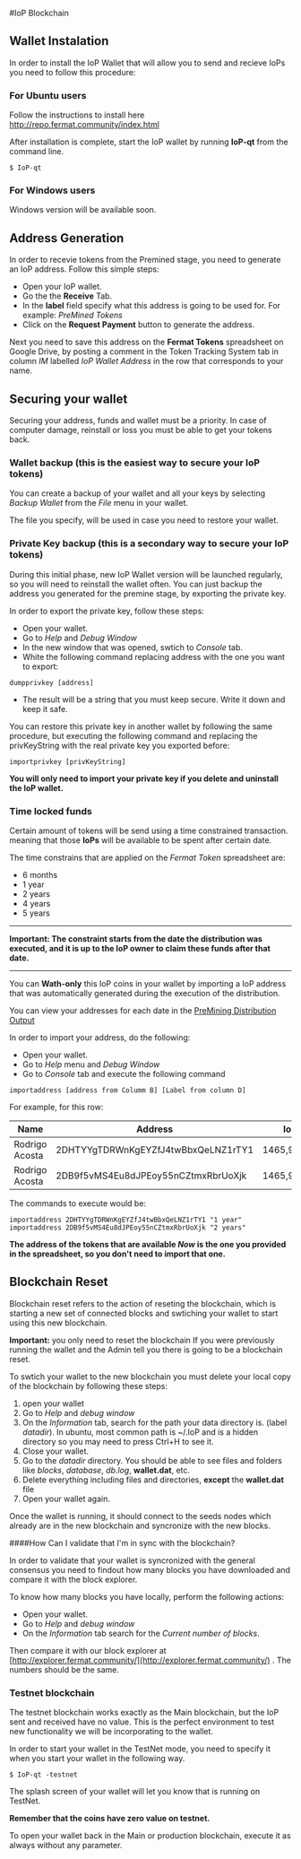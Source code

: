 #IoP Blockchain

## Wallet Instalation
In order to install the IoP Wallet that will allow you to send and recieve IoPs you need to follow this procedure:

### For Ubuntu users
Follow the instructions to install here http://repo.fermat.community/index.html

After installation is complete, start the IoP wallet by running **IoP-qt** from the command line.

```
$ IoP-qt
```



### For Windows users
Windows version will be available soon.

## Address Generation
In order to recevie tokens from the Premined stage, you need to generate an IoP address. Follow this simple steps:

* Open your IoP wallet.
* Go the the **Receive** Tab.
* In the **label** field specify what this address is going to be used for. For example: *PreMined Tokens*
* Click on the **Request Payment** button to generate the address.


Next you need to save this address on the **Fermat Tokens** spreadsheet on Google Drive, by posting a comment in the Token Tracking System tab in column *IM* labelled *IoP Wallet Address* in the row that corresponds to your name.

## Securing your wallet

Securing your address, funds and wallet must be a priority. In case of computer damage, reinstall or loss you must be able to get your tokens back.

### Wallet backup (this is the easiest way to secure your IoP tokens)
You can create a backup of your wallet and all your keys by selecting *Backup Wallet* from the *File* menu in your wallet. 

The file you specify, will be used in case you need to restore your wallet.

### Private Key backup (this is a secondary way to secure your IoP tokens)
During this initial phase, new IoP Wallet version will be launched regularly, so you will need to reinstall the wallet often.
You can just backup the address you generated for the premine stage, by exporting the private key.

In order to export the private key, follow these steps:

* Open your wallet.
* Go to *Help* and *Debug Window*
* In the new window that was opened, swtich to *Console* tab.
* White the following command replacing address with the one you want to export:

```
dumpprivkey [address]
```
* The result will be a string that you must keep secure. Write it down and keep it safe.

You can restore this private key in another wallet by following the same procedure, but executing the following command and replacing the privKeyString with the real private key you exported before:

```
importprivkey [privKeyString]
```

**You will only need to import your private key if you delete and uninstall the IoP wallet.**


### Time locked funds

Certain amount of tokens will be send using a time constrained transaction. meaning that those **IoPs** will be available to be spent after certain date.

The time constrains that are applied on the *Fermat Token* spreadsheet are:

* 6 months
* 1 year
* 2 years
* 4 years
* 5 years

---

**Important: The constraint starts from the date the distribution was executed, and it is up to the IoP owner to claim these funds after that date.**

---

You can **Wath-only** this IoP coins in your wallet by importing a IoP address that was automatically generated during the execution of the distribution.

You can view your addresses for each date in the [PreMining Distribution Output](https://docs.google.com/spreadsheets/d/1NafNFjKbBl-RCeh7wLoDGeZqSGnAFvIPciGbEdmmSZk/edit?usp=sharing) 


In order to import your address, do the following:

* Open your wallet.
* Go to *Help* menu and *Debug Window*
* Go to *Console* tab and execute the following command

```
importaddress [address from Columm B] [Label from column D]
```

For example, for this row:

|Name|Address|IoPs|TimeConstraint|RedeemScript|
|---|---|---|---|---|
|Rodrigo Acosta |2DHTYYgTDRWnKgEYZfJ4twBbxQeLNZ1rTY1|1465,930962|1 year|0800000157768bdce6b17576a914460eb1ec408c4c3a204eb04841cd9f86f1936f4c88ac|
|Rodrigo Acosta |2DB9f5vMS4Eu8dJPEoy55nCZtmxRbrUoXjk|1465,930962|2 years|080000015776c2cb66b17576a914460eb1ec408c4c3a204eb04841cd9f86f1936f4c88ac|

The commands to execute would be:

```
importaddress 2DHTYYgTDRWnKgEYZfJ4twBbxQeLNZ1rTY1 "1 year"
importaddress 2DB9f5vMS4Eu8dJPEoy55nCZtmxRbrUoXjk "2 years"
```

**The address of the tokens that are available *Now* is the one you provided in the spreadsheet, so you don't need to import that one.**



## Blockchain Reset

Blockchain reset refers to the action of reseting the blockchain, which is starting a new set of connected blocks and swtiching your wallet to start using this new blockchain.

**Important:** you only need to reset the blockchain If you were previously running the wallet and the Admin tell you there is going to be a blockchain reset.

To swtich your wallet to the new blockchain you must delete your local copy of the blockchain by following these steps:

1. open your wallet
2. Go to *Help* and *debug window*
3. On the *Information* tab, search for the path your data directory is. (label *datadir*). In ubuntu, most common path is ~/.IoP and is a hidden directory so you may need to press Ctrl+H to see it.
4. Close your wallet.
5. Go to the *datadir* directory. You should be able to see files and folders like *blocks*, *database*, *db.log*, **wallet.dat**, etc.
6. Delete everything including files and directories, **except** the **wallet.dat** file
7. Open your wallet again.

Once the wallet is running, it should connect to the seeds nodes which already are in the new blockchain and syncronize with the new blocks.

####How Can I validate that I'm in sync with the blockchain?

In order to validate that your wallet is syncronized with the general consensus you need to findout how many blocks you have downloaded and compare it with the block explorer.

To know how many blocks you have locally, perform the following actions:

* Open your wallet.
* Go to *Help* and *debug window*
* On the *Information* tab search for the *Current number of blocks*.

Then compare it with our block explorer at [http://explorer.fermat.community/](http://explorer.fermat.community/) . The numbers should be the same.

### Testnet blockchain

The testnet blockchain works exactly as the Main blockchain, but the IoP sent and received have no value. 
This is the perfect environment to test new functionality we will be incorporating to the wallet.

In order to start your wallet in the TestNet mode, you need to specify it when you start your wallet in the following way.

```
$ IoP-qt -testnet
```

The splash screen of your wallet will let you know that is running on TestNet.

**Remember that the coins have zero value on testnet.**

To open your wallet back in the Main or production blockchain, execute it as always without any parameter.
